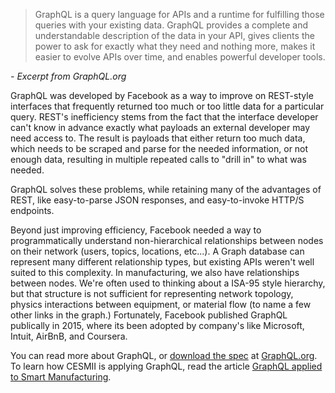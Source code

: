 > GraphQL is a query language for APIs and a runtime for fulfilling those queries with your existing data. GraphQL provides a complete and understandable description of the data in your API, gives clients the power to ask for exactly what they need and nothing more, makes it easier to evolve APIs over time, and enables powerful developer tools.

_- Excerpt from GraphQL.org_

GraphQL was developed by Facebook as a way to improve on REST-style interfaces that frequently returned too much or too little data for a particular query. REST's inefficiency stems from the fact that the interface developer can't know in advance exactly what payloads an external developer may need access to. The result is payloads that either return too much data, which needs to be scraped and parse for the needed information, or not enough data, resulting in multiple repeated calls to "drill in" to what was needed.

GraphQL solves these problems, while retaining many of the advantages of REST, like easy-to-parse JSON responses, and easy-to-invoke HTTP/S endpoints.

Beyond just improving efficiency, Facebook needed a way to programmatically understand non-hierarchical relationships between nodes on their network (users, topics, locations, etc...). A Graph database can represent many different relationship types, but existing APIs weren't well suited to this complexity. In manufacturing, we also have relationships between nodes. We're often used to thinking about a ISA-95 style hierarchy, but that structure is not sufficient for representing network topology, physics interactions between equipment, or material flow (to name a few other links in the graph.) Fortunately, Facebook published GraphQL publically in 2015, where its been adopted by company's like Microsoft, Intuit, AirBnB, and Coursera.

You can read more about GraphQL, or [download the spec](http://spec.graphql.org/) at [GraphQL.org](https://graphql.org/).
To learn how CESMII is applying GraphQL, read the article [GraphQL applied to Smart Manufacturing](smip-graphql.md).
